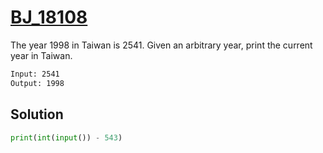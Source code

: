 # [BJ_18108](https://acmicpc.net/problem/18108)

The year 1998 in Taiwan is 2541. Given an arbitrary year, print the current year in Taiwan.

```txt
Input: 2541
Output: 1998
```

## Solution

```py
print(int(input()) - 543)
```
